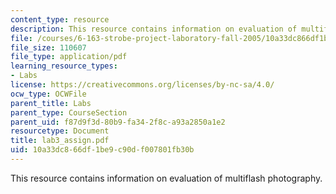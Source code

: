 ```yaml
---
content_type: resource
description: This resource contains information on evaluation of multiflash photography.
file: /courses/6-163-strobe-project-laboratory-fall-2005/10a33dc866df1be9c90df007801fb30b_lab3_assign.pdf
file_size: 110607
file_type: application/pdf
learning_resource_types:
- Labs
license: https://creativecommons.org/licenses/by-nc-sa/4.0/
ocw_type: OCWFile
parent_title: Labs
parent_type: CourseSection
parent_uid: f87d9f3d-80b9-fa34-2f8c-a93a2850a1e2
resourcetype: Document
title: lab3_assign.pdf
uid: 10a33dc8-66df-1be9-c90d-f007801fb30b
---
```

This resource contains information on evaluation of multiflash photography.